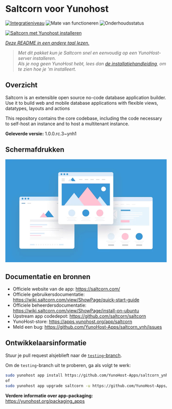 <!--
NB: Deze README is automatisch gegenereerd door <https://github.com/YunoHost/apps/tree/master/tools/readme_generator>
Hij mag NIET handmatig aangepast worden.
-->

# Saltcorn voor Yunohost

[![Integratieniveau](https://dash.yunohost.org/integration/saltcorn.svg)](https://ci-apps.yunohost.org/ci/apps/saltcorn/) ![Mate van functioneren](https://ci-apps.yunohost.org/ci/badges/saltcorn.status.svg) ![Onderhoudsstatus](https://ci-apps.yunohost.org/ci/badges/saltcorn.maintain.svg)

[![Saltcorn met Yunohost installeren](https://install-app.yunohost.org/install-with-yunohost.svg)](https://install-app.yunohost.org/?app=saltcorn)

*[Deze README in een andere taal lezen.](./ALL_README.md)*

> *Met dit pakket kun je Saltcorn snel en eenvoudig op een YunoHost-server installeren.*  
> *Als je nog geen YunoHost hebt, lees dan [de installatiehandleiding](https://yunohost.org/install), om te zien hoe je 'm installeert.*

## Overzicht

Saltcorn is an extensible open source no-code database application builder. Use it to build web and mobile database applications with flexible views, datatypes, layouts and actions

This repository contains the core codebase, including the code necessary to self-host an instance and to host a multitenant instance.


**Geleverde versie:** 1.0.0.rc.3~ynh1

## Schermafdrukken

![Schermafdrukken van Saltcorn](./doc/screenshots/example.jpg)

## Documentatie en bronnen

- Officiele website van de app: <https://saltcorn.com/>
- Officiele gebruikersdocumentatie: <https://wiki.saltcorn.com/view/ShowPage/quick-start-guide>
- Officiele beheerdersdocumentatie: <https://wiki.saltcorn.com/view/ShowPage/install-on-ubuntu>
- Upstream app codedepot: <https://github.com/saltcorn/saltcorn>
- YunoHost-store: <https://apps.yunohost.org/app/saltcorn>
- Meld een bug: <https://github.com/YunoHost-Apps/saltcorn_ynh/issues>

## Ontwikkelaarsinformatie

Stuur je pull request alsjeblieft naar de [`testing`-branch](https://github.com/YunoHost-Apps/saltcorn_ynh/tree/testing).

Om de `testing`-branch uit te proberen, ga als volgt te werk:

```bash
sudo yunohost app install https://github.com/YunoHost-Apps/saltcorn_ynh/tree/testing --debug
of
sudo yunohost app upgrade saltcorn -u https://github.com/YunoHost-Apps/saltcorn_ynh/tree/testing --debug
```

**Verdere informatie over app-packaging:** <https://yunohost.org/packaging_apps>
